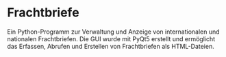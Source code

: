 # Frachtbriefe
Ein Python-Programm zur Verwaltung und Anzeige von internationalen und nationalen Frachtbriefen. Die GUI wurde mit PyQt5 erstellt und ermöglicht das Erfassen, Abrufen und Erstellen von Frachtbriefen als HTML-Dateien.
